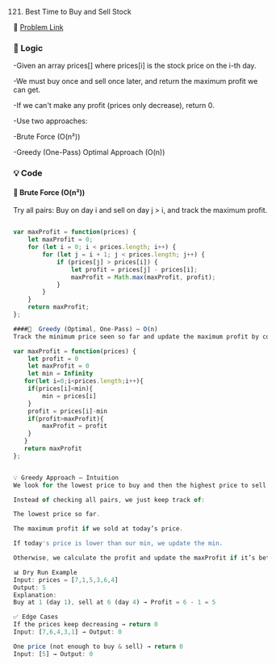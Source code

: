 121. Best Time to Buy and Sell Stock

🔗 [Problem Link](https://leetcode.com/problems/best-time-to-buy-and-sell-stock/)


### 🧠 Logic

-Given an array prices[] where prices[i] is the stock price on the i-th day.

-We must buy once and sell once later, and return the maximum profit we can get.

-If we can't make any profit (prices only decrease), return 0.

-Use two approaches:

-Brute Force (O(n²))

-Greedy (One-Pass) Optimal Approach (O(n))



### 💡 Code

#### 🔹 Brute Force (O(n²))
Try all pairs: Buy on day i and sell on day j > i, and track the maximum profit.

```js

var maxProfit = function(prices) {
    let maxProfit = 0;
    for (let i = 0; i < prices.length; i++) {
        for (let j = i + 1; j < prices.length; j++) {
            if (prices[j] > prices[i]) {
                let profit = prices[j] - prices[i];
                maxProfit = Math.max(maxProfit, profit);
            }
        }
    }
    return maxProfit;
};

####🔹  Greedy (Optimal, One-Pass) – O(n)
Track the minimum price seen so far and update the maximum profit by comparing current price and min.

var maxProfit = function(prices) {
    let profit = 0
    let maxProfit = 0
    let min = Infinity
   for(let i=0;i<prices.length;i++){
    if(prices[i]<min){
        min = prices[i]
    }
    profit = prices[i]-min
    if(profit>maxProfit){
        maxProfit = profit
    }
   }
   return maxProfit
};


💡 Greedy Approach – Intuition
We look for the lowest price to buy and then the highest price to sell after that.

Instead of checking all pairs, we just keep track of:

The lowest price so far.

The maximum profit if we sold at today’s price.

If today's price is lower than our min, we update the min.

Otherwise, we calculate the profit and update the maxProfit if it’s better.

📊 Dry Run Example
Input: prices = [7,1,5,3,6,4]
Output: 5
Explanation:
Buy at 1 (day 1), sell at 6 (day 4) → Profit = 6 - 1 = 5

✅ Edge Cases
If the prices keep decreasing → return 0
Input: [7,6,4,3,1] → Output: 0

One price (not enough to buy & sell) → return 0
Input: [5] → Output: 0


